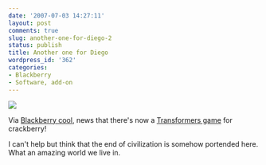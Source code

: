 ```yaml
---
date: '2007-07-03 14:27:11'
layout: post
comments: true
slug: another-one-for-diego-2
status: publish
title: Another one for Diego
wordpress_id: '362'
categories:
- Blackberry
- Software, add-on
---
```





![](http://www.phfactor.net/wp-pics/autobot.jpg)


Via [Blackberry cool](http://blackberrycool.com/2007/07/03/004997/), news that there's now a [Transformers game](http://www.bplay.com/item/Transformers) for crackberry!

I can't help but think that the end of civilization is somehow portended here. What an amazing world we live in.
